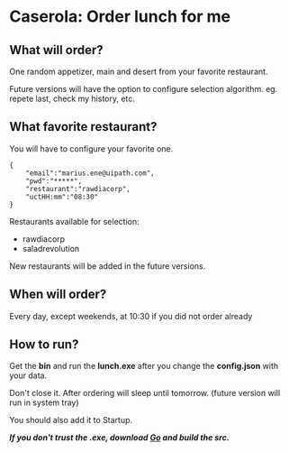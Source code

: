# Caserola: Order lunch for me
## What will order?
One random appetizer, main and desert from your favorite restaurant.

Future versions will have the option to configure selection algorithm. eg. repete last, check my history, etc.

## What favorite restaurant?
You will have to configure your favorite one.
```
{
    "email":"marius.ene@uipath.com",
    "pwd":"*****",
    "restaurant":"rawdiacorp",
    "uctHH:mm":"08:30"
}
```
Restaurants available for selection:

- rawdiacorp
- saladrevolution

New restaurants will be added in the future versions.

## When will order?
Every day, except weekends, at 10:30 if you did not order already

## How to run?
Get the **bin** and run the **lunch.exe** after you change the **config.json** with your data.

Don't close it. After ordering will sleep until tomorrow. (future version will run in system tray)

You should also add it to Startup.

***If you don't trust the .exe, download [Go](https://golang.org/dl/) and build the src.***
